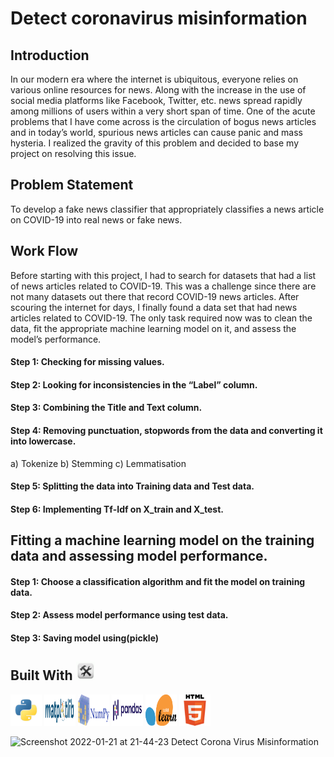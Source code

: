 # Detect coronavirus misinformation

## Introduction
In our modern era where the internet is ubiquitous, everyone relies on various online resources for news. Along with the increase in the use of social media platforms like Facebook, Twitter, etc. news spread rapidly among millions of users within a very short span of time.
One of the acute problems that I have come across is the circulation of bogus news articles and in today’s world, spurious news articles can cause panic and mass hysteria. I realized the gravity of this problem and decided to base my project on resolving this issue.

## Problem Statement
To develop a fake news classifier that appropriately classifies a news article on COVID-19 into real news or fake news.

## Work Flow
Before starting with this project, I had to search for datasets that had a list of news articles related to COVID-19. This was a challenge since there are not many datasets out there that record COVID-19 news articles. After scouring the internet for days, I finally found a data set that had news articles related to COVID-19. The only task required now was to clean the data, fit the appropriate machine learning model on it, and assess the model’s performance.

#### Step 1: Checking for missing values.
#### Step 2: Looking for inconsistencies in the “Label” column.
#### Step 3: Combining the Title and Text column.
#### Step 4: Removing punctuation, stopwords from the data and converting it into lowercase.
a) Tokenize
b) Stemming
c) Lemmatisation
#### Step 5: Splitting the data into Training data and Test data.
#### Step 6: Implementing Tf-Idf on X_train and X_test.
## Fitting a machine learning model on the training data and assessing model performance.
#### Step 1: Choose a classification algorithm and fit the model on training data.
#### Step 2: Assess model performance using test data.
#### Step 3: Saving model using(pickle)

## Built With <a target="_blank" rel="noreferrer"> <img src="https://github.com/Ankit-Anshu/Ankit-Anshu/blob/main/photo/folder/assembly_service-1000x1000w.png" alt="build" width="30" height="30"/> </a>
<a target="_blank" rel="noreferrer"> <img src="https://github.com/Ankit-Anshu/Ankit-Anshu/blob/main/photo/folder/python.png" alt="python" width="50" height="50"/> </a>
<a target="_blank" rel="noreferrer"> <img src="https://github.com/Ankit-Anshu/Ankit-Anshu/blob/main/photo/folder/matplotlib.svg" alt="matplotlib" width="50" height="50"/> </a>
<a target="_blank" rel="noreferrer"> <img src="https://github.com/Ankit-Anshu/Ankit-Anshu/blob/main/photo/folder/numpylogo.svg" alt="numpy" width="50" height="50"/> </a>
<a target="_blank" rel="noreferrer"> <img src="https://github.com/Ankit-Anshu/Ankit-Anshu/blob/main/photo/folder/pandas.svg" alt="pandas" width="50" height="50"/> </a>
<a target="_blank" rel="noreferrer"> <img src="https://github.com/Ankit-Anshu/Ankit-Anshu/blob/main/photo/folder/sklearn.png" alt="sklearn" width="50" height="50"/> </a>
<a target="_blank" rel="noreferrer"> <img src="https://github.com/Ankit-Anshu/Ankit-Anshu/blob/main/photo/folder/html.png" alt="html" width="50" height="50"/> </a>


![Screenshot 2022-01-21 at 21-44-23 Detect Corona Virus Misinformation](https://user-images.githubusercontent.com/46862749/150561451-70d5370f-4b64-4061-8acb-b09fceb29a3c.png)


